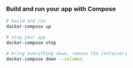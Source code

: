 ### Build and run your app with Compose
```bash
# build and run
docker-compose up

# stop your app
docker-compose stop

# bring everything down, remove the containers
docker-compose down --volumes
```
